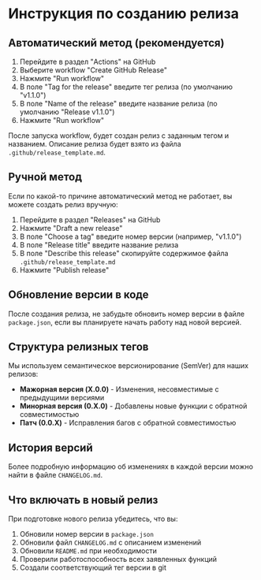 # Инструкция по созданию релиза

## Автоматический метод (рекомендуется)

1. Перейдите в раздел "Actions" на GitHub
2. Выберите workflow "Create GitHub Release"
3. Нажмите "Run workflow"
4. В поле "Tag for the release" введите тег релиза (по умолчанию "v1.1.0")
5. В поле "Name of the release" введите название релиза (по умолчанию "Release v1.1.0")
6. Нажмите "Run workflow"

После запуска workflow, будет создан релиз с заданным тегом и названием. Описание релиза будет взято из файла `.github/release_template.md`.

## Ручной метод

Если по какой-то причине автоматический метод не работает, вы можете создать релиз вручную:

1. Перейдите в раздел "Releases" на GitHub
2. Нажмите "Draft a new release"
3. В поле "Choose a tag" введите номер версии (например, "v1.1.0")
4. В поле "Release title" введите название релиза
5. В поле "Describe this release" скопируйте содержимое файла `.github/release_template.md`
6. Нажмите "Publish release"

## Обновление версии в коде

После создания релиза, не забудьте обновить номер версии в файле `package.json`, если вы планируете начать работу над новой версией.

## Структура релизных тегов

Мы используем семантическое версионирование (SemVer) для наших релизов:

- **Мажорная версия (X.0.0)** - Изменения, несовместимые с предыдущими версиями
- **Минорная версия (0.X.0)** - Добавлены новые функции с обратной совместимостью
- **Патч (0.0.X)** - Исправления багов с обратной совместимостью

## История версий

Более подробную информацию об изменениях в каждой версии можно найти в файле `CHANGELOG.md`.

## Что включать в новый релиз

При подготовке нового релиза убедитесь, что вы:

1. Обновили номер версии в `package.json`
2. Обновили файл `CHANGELOG.md` с описанием изменений
3. Обновили `README.md` при необходимости
4. Проверили работоспособность всех заявленных функций
5. Создали соответствующий тег версии в git